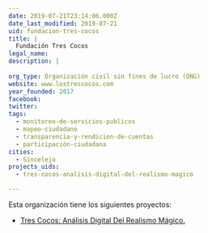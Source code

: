 ```yaml
---
date: 2019-07-21T23:14:06.000Z
date_last_modified: 2019-07-21
uid: fundacion-tres-cocos
title: |
  Fundación Tres Cocos
legal_name: 
description: |
  
org_type: Organización civil sin fines de lucro (ONG)
website: www.lostrescocos.com
year_founded: 2017
facebook: 
twitter: 
tags:
  - monitoreo-de-servicios-publicos
  - mapeo-ciudadano
  - transparencia-y-rendicion-de-cuentas
  - participación-ciudadana
cities: 
  - Sincelejo
projects_uids:
  - tres-cocos-analisis-digital-del-realismo-magico

---
```


Esta organización tiene los siguientes proyectos:

- [Tres Cocos: Análisis Digital Del Realismo Mágico.](/proyectos/tres-cocos-analisis-digital-del-realismo-magico)

